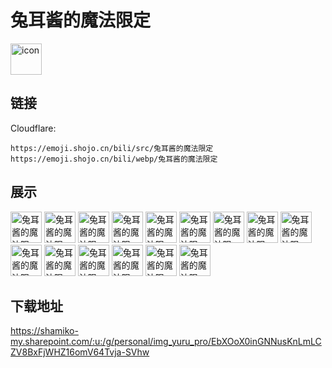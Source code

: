# 兔耳酱的魔法限定
<img src="https://emoji.shojo.cn/bili/src/兔耳酱的魔法限定/icon.png" width="50" height="50" alt="icon">

## 链接
Cloudflare:
```
https://emoji.shojo.cn/bili/src/兔耳酱的魔法限定
https://emoji.shojo.cn/bili/webp/兔耳酱的魔法限定
```
## 展示
<img src="https://emoji.shojo.cn/bili/src/兔耳酱的魔法限定/兔耳酱的魔法限定-没钱了.png" width="50" height="50" alt="兔耳酱的魔法限定-没钱了">
<img src="https://emoji.shojo.cn/bili/src/兔耳酱的魔法限定/兔耳酱的魔法限定-真好吃.png" width="50" height="50" alt="兔耳酱的魔法限定-真好吃">
<img src="https://emoji.shojo.cn/bili/src/兔耳酱的魔法限定/兔耳酱的魔法限定-鞠躬.png" width="50" height="50" alt="兔耳酱的魔法限定-鞠躬">
<img src="https://emoji.shojo.cn/bili/src/兔耳酱的魔法限定/兔耳酱的魔法限定-悄悄话.png" width="50" height="50" alt="兔耳酱的魔法限定-悄悄话">
<img src="https://emoji.shojo.cn/bili/src/兔耳酱的魔法限定/兔耳酱的魔法限定-你说啥.png" width="50" height="50" alt="兔耳酱的魔法限定-你说啥">
<img src="https://emoji.shojo.cn/bili/src/兔耳酱的魔法限定/兔耳酱的魔法限定-比心.png" width="50" height="50" alt="兔耳酱的魔法限定-比心">
<img src="https://emoji.shojo.cn/bili/src/兔耳酱的魔法限定/兔耳酱的魔法限定-略.png" width="50" height="50" alt="兔耳酱的魔法限定-略">
<img src="https://emoji.shojo.cn/bili/src/兔耳酱的魔法限定/兔耳酱的魔法限定-害羞.png" width="50" height="50" alt="兔耳酱的魔法限定-害羞">
<img src="https://emoji.shojo.cn/bili/src/兔耳酱的魔法限定/兔耳酱的魔法限定-呵.png" width="50" height="50" alt="兔耳酱的魔法限定-呵">
<img src="https://emoji.shojo.cn/bili/src/兔耳酱的魔法限定/兔耳酱的魔法限定-锤你.png" width="50" height="50" alt="兔耳酱的魔法限定-锤你">
<img src="https://emoji.shojo.cn/bili/src/兔耳酱的魔法限定/兔耳酱的魔法限定-贴贴.png" width="50" height="50" alt="兔耳酱的魔法限定-贴贴">
<img src="https://emoji.shojo.cn/bili/src/兔耳酱的魔法限定/兔耳酱的魔法限定-emmm.png" width="50" height="50" alt="兔耳酱的魔法限定-emmm">
<img src="https://emoji.shojo.cn/bili/src/兔耳酱的魔法限定/兔耳酱的魔法限定-妈咪饭饭.png" width="50" height="50" alt="兔耳酱的魔法限定-妈咪饭饭">
<img src="https://emoji.shojo.cn/bili/src/兔耳酱的魔法限定/兔耳酱的魔法限定-可怜巴巴.png" width="50" height="50" alt="兔耳酱的魔法限定-可怜巴巴">
<img src="https://emoji.shojo.cn/bili/src/兔耳酱的魔法限定/兔耳酱的魔法限定-嘿嘿嘿.png" width="50" height="50" alt="兔耳酱的魔法限定-嘿嘿嘿">

## 下载地址

https://shamiko-my.sharepoint.com/:u:/g/personal/img_yuru_pro/EbXOoX0inGNNusKnLmLCZV8BxFjWHZ16omV64Tvja-SVhw